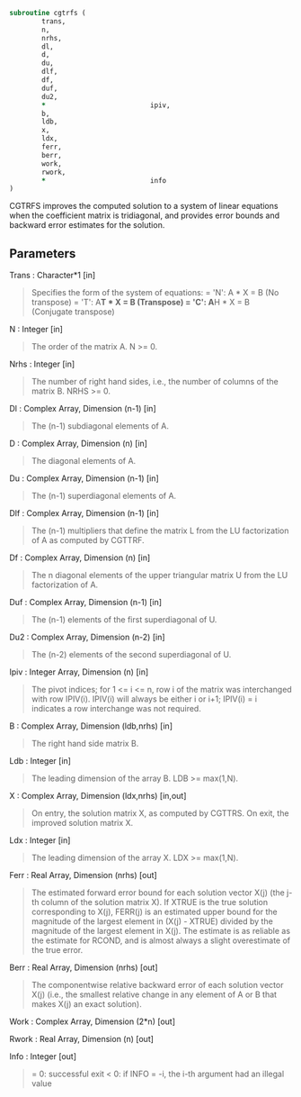 ```fortran
subroutine cgtrfs (
		trans,
		n,
		nrhs,
		dl,
		d,
		du,
		dlf,
		df,
		duf,
		du2,
		*                          ipiv,
		b,
		ldb,
		x,
		ldx,
		ferr,
		berr,
		work,
		rwork,
		*                          info
)
```

 CGTRFS improves the computed solution to a system of linear
 equations when the coefficient matrix is tridiagonal, and provides
 error bounds and backward error estimates for the solution.

## Parameters
Trans : Character*1 [in]
> Specifies the form of the system of equations:
> = 'N':  A * X = B     (No transpose)
> = 'T':  A**T * X = B  (Transpose)
> = 'C':  A**H * X = B  (Conjugate transpose)

N : Integer [in]
> The order of the matrix A.  N >= 0.

Nrhs : Integer [in]
> The number of right hand sides, i.e., the number of columns
> of the matrix B.  NRHS >= 0.

Dl : Complex Array, Dimension (n-1) [in]
> The (n-1) subdiagonal elements of A.

D : Complex Array, Dimension (n) [in]
> The diagonal elements of A.

Du : Complex Array, Dimension (n-1) [in]
> The (n-1) superdiagonal elements of A.

Dlf : Complex Array, Dimension (n-1) [in]
> The (n-1) multipliers that define the matrix L from the
> LU factorization of A as computed by CGTTRF.

Df : Complex Array, Dimension (n) [in]
> The n diagonal elements of the upper triangular matrix U from
> the LU factorization of A.

Duf : Complex Array, Dimension (n-1) [in]
> The (n-1) elements of the first superdiagonal of U.

Du2 : Complex Array, Dimension (n-2) [in]
> The (n-2) elements of the second superdiagonal of U.

Ipiv : Integer Array, Dimension (n) [in]
> The pivot indices; for 1 <= i <= n, row i of the matrix was
> interchanged with row IPIV(i).  IPIV(i) will always be either
> i or i+1; IPIV(i) = i indicates a row interchange was not
> required.

B : Complex Array, Dimension (ldb,nrhs) [in]
> The right hand side matrix B.

Ldb : Integer [in]
> The leading dimension of the array B.  LDB >= max(1,N).

X : Complex Array, Dimension (ldx,nrhs) [in,out]
> On entry, the solution matrix X, as computed by CGTTRS.
> On exit, the improved solution matrix X.

Ldx : Integer [in]
> The leading dimension of the array X.  LDX >= max(1,N).

Ferr : Real Array, Dimension (nrhs) [out]
> The estimated forward error bound for each solution vector
> X(j) (the j-th column of the solution matrix X).
> If XTRUE is the true solution corresponding to X(j), FERR(j)
> is an estimated upper bound for the magnitude of the largest
> element in (X(j) - XTRUE) divided by the magnitude of the
> largest element in X(j).  The estimate is as reliable as
> the estimate for RCOND, and is almost always a slight
> overestimate of the true error.

Berr : Real Array, Dimension (nrhs) [out]
> The componentwise relative backward error of each solution
> vector X(j) (i.e., the smallest relative change in
> any element of A or B that makes X(j) an exact solution).

Work : Complex Array, Dimension (2*n) [out]

Rwork : Real Array, Dimension (n) [out]

Info : Integer [out]
> = 0:  successful exit
> < 0:  if INFO = -i, the i-th argument had an illegal value

